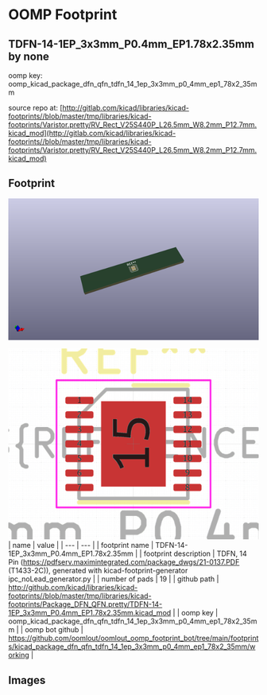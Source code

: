 # OOMP Footprint  
## TDFN-14-1EP_3x3mm_P0.4mm_EP1.78x2.35mm  by none  
  
oomp key: oomp_kicad_package_dfn_qfn_tdfn_14_1ep_3x3mm_p0_4mm_ep1_78x2_35mm  
  
source repo at: [http://gitlab.com/kicad/libraries/kicad-footprints//blob/master/tmp/libraries/kicad-footprints/Varistor.pretty/RV_Rect_V25S440P_L26.5mm_W8.2mm_P12.7mm.kicad_mod](http://gitlab.com/kicad/libraries/kicad-footprints//blob/master/tmp/libraries/kicad-footprints/Varistor.pretty/RV_Rect_V25S440P_L26.5mm_W8.2mm_P12.7mm.kicad_mod)  
## Footprint  
  
[![working_kicad_pcb_3d.png](working_kicad_pcb_3d_600.png)](working_kicad_pcb_3d.png)  
  
[![working.png](working_600.png)](working.png)  
| name | value | 
| --- | --- | 
| footprint name | TDFN-14-1EP_3x3mm_P0.4mm_EP1.78x2.35mm | 
| footprint description | TDFN, 14 Pin (https://pdfserv.maximintegrated.com/package_dwgs/21-0137.PDF (T1433-2C)), generated with kicad-footprint-generator ipc_noLead_generator.py | 
| number of pads | 19 | 
| github path | http://github.com/kicad/libraries/kicad-footprints//blob/master/tmp/libraries/kicad-footprints/Package_DFN_QFN.pretty/TDFN-14-1EP_3x3mm_P0.4mm_EP1.78x2.35mm.kicad_mod | 
| oomp key | oomp_kicad_package_dfn_qfn_tdfn_14_1ep_3x3mm_p0_4mm_ep1_78x2_35mm | 
| oomp bot github | https://github.com/oomlout/oomlout_oomp_footprint_bot/tree/main/footprints/kicad_package_dfn_qfn_tdfn_14_1ep_3x3mm_p0_4mm_ep1_78x2_35mm/working | 
## Images  
